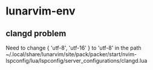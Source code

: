 # lunarvim-env

## clangd problem
Need to change { 'utf-8', 'utf-16' } to 'utf-8' in the path ~/.local/share/lunarvim/site/pack/packer/start/nvim-lspconfig/lua/lspconfig/server_configurations/clangd.lua
